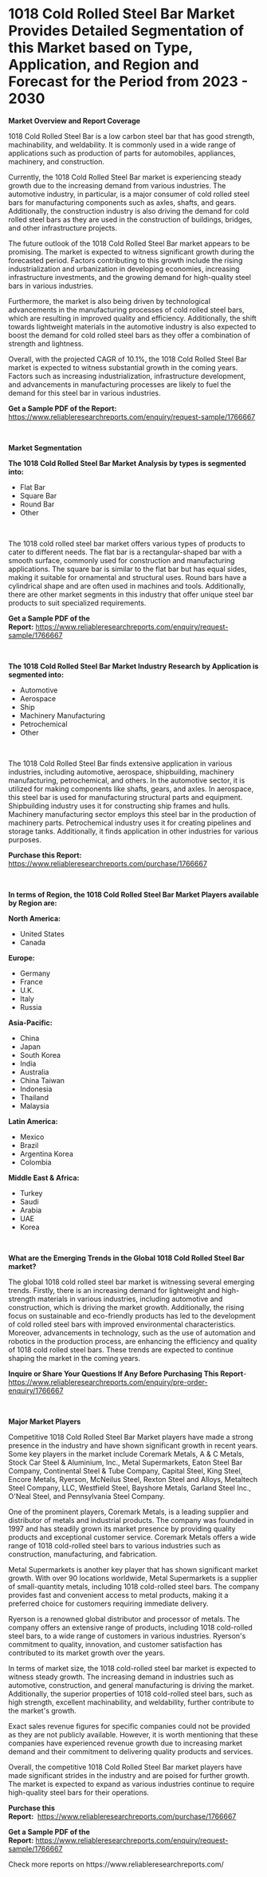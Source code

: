 <p><h1>1018 Cold Rolled Steel Bar Market Provides Detailed Segmentation of this Market based on Type, Application, and Region and Forecast for the Period from 2023 - 2030</h1></p><p><strong>Market Overview and Report Coverage</strong></p>
<p><p>1018 Cold Rolled Steel Bar is a low carbon steel bar that has good strength, machinability, and weldability. It is commonly used in a wide range of applications such as production of parts for automobiles, appliances, machinery, and construction.</p><p>Currently, the 1018 Cold Rolled Steel Bar market is experiencing steady growth due to the increasing demand from various industries. The automotive industry, in particular, is a major consumer of cold rolled steel bars for manufacturing components such as axles, shafts, and gears. Additionally, the construction industry is also driving the demand for cold rolled steel bars as they are used in the construction of buildings, bridges, and other infrastructure projects.</p><p>The future outlook of the 1018 Cold Rolled Steel Bar market appears to be promising. The market is expected to witness significant growth during the forecasted period. Factors contributing to this growth include the rising industrialization and urbanization in developing economies, increasing infrastructure investments, and the growing demand for high-quality steel bars in various industries.</p><p>Furthermore, the market is also being driven by technological advancements in the manufacturing processes of cold rolled steel bars, which are resulting in improved quality and efficiency. Additionally, the shift towards lightweight materials in the automotive industry is also expected to boost the demand for cold rolled steel bars as they offer a combination of strength and lightness.</p><p>Overall, with the projected CAGR of 10.1%, the 1018 Cold Rolled Steel Bar market is expected to witness substantial growth in the coming years. Factors such as increasing industrialization, infrastructure development, and advancements in manufacturing processes are likely to fuel the demand for this steel bar in various industries.</p></p>
<p><strong>Get a Sample PDF of the Report:</strong> <a href="https://www.reliableresearchreports.com/enquiry/request-sample/1766667">https://www.reliableresearchreports.com/enquiry/request-sample/1766667</a></p>
<p>&nbsp;</p>
<p><strong>Market Segmentation</strong></p>
<p><strong>The 1018 Cold Rolled Steel Bar Market Analysis by types is segmented into:</strong></p>
<p><ul><li>Flat Bar</li><li>Square Bar</li><li>Round Bar</li><li>Other</li></ul></p>
<p>&nbsp;</p>
<p><p>The 1018 cold rolled steel bar market offers various types of products to cater to different needs. The flat bar is a rectangular-shaped bar with a smooth surface, commonly used for construction and manufacturing applications. The square bar is similar to the flat bar but has equal sides, making it suitable for ornamental and structural uses. Round bars have a cylindrical shape and are often used in machines and tools. Additionally, there are other market segments in this industry that offer unique steel bar products to suit specialized requirements.</p></p>
<p><strong>Get a Sample PDF of the Report:</strong>&nbsp;<a href="https://www.reliableresearchreports.com/enquiry/request-sample/1766667">https://www.reliableresearchreports.com/enquiry/request-sample/1766667</a></p>
<p>&nbsp;</p>
<p><strong>The 1018 Cold Rolled Steel Bar Market Industry Research by Application is segmented into:</strong></p>
<p><ul><li>Automotive</li><li>Aerospace</li><li>Ship</li><li>Machinery Manufacturing</li><li>Petrochemical</li><li>Other</li></ul></p>
<p>&nbsp;</p>
<p><p>The 1018 Cold Rolled Steel Bar finds extensive application in various industries, including automotive, aerospace, shipbuilding, machinery manufacturing, petrochemical, and others. In the automotive sector, it is utilized for making components like shafts, gears, and axles. In aerospace, this steel bar is used for manufacturing structural parts and equipment. Shipbuilding industry uses it for constructing ship frames and hulls. Machinery manufacturing sector employs this steel bar in the production of machinery parts. Petrochemical industry uses it for creating pipelines and storage tanks. Additionally, it finds application in other industries for various purposes.</p></p>
<p><strong>Purchase this Report:</strong>&nbsp; <a href="https://www.reliableresearchreports.com/purchase/1766667">https://www.reliableresearchreports.com/purchase/1766667</a></p>
<p>&nbsp;</p>
<p><strong>In terms of Region, the 1018 Cold Rolled Steel Bar Market Players available by Region are:</strong></p>
<p>
    <p> <strong> North America: </strong>
        <ul>
            <li>United States</li>
            <li>Canada</li>
        </ul>
        </p> 
    <p> <strong> Europe: </strong>
        <ul>
            <li>Germany</li>
            <li>France</li>
            <li>U.K.</li>
            <li>Italy</li>
            <li>Russia</li>
        </ul>
        </p> 
    <p> <strong> Asia-Pacific: </strong>
        <ul>
            <li>China</li>
            <li>Japan</li>
            <li>South Korea</li>
            <li>India</li>
            <li>Australia</li>
            <li>China Taiwan</li>
            <li>Indonesia</li>
            <li>Thailand</li>
            <li>Malaysia</li>
        </ul>
        </p> 
    <p> <strong> Latin America: </strong>
        <ul>
            <li>Mexico</li>
            <li>Brazil</li>
            <li>Argentina Korea</li>
            <li>Colombia</li>
        </ul>
        </p> 
    <p> <strong> Middle East & Africa: </strong>
        <ul>
            <li>Turkey</li>
            <li>Saudi</li>
            <li>Arabia</li>
            <li>UAE</li>
            <li>Korea</li>
        </ul>
    </p>
    </p>
<p>&nbsp;</p>
<p><strong>What are the Emerging Trends in the Global 1018 Cold Rolled Steel Bar market?</strong></p>
<p><p>The global 1018 cold rolled steel bar market is witnessing several emerging trends. Firstly, there is an increasing demand for lightweight and high-strength materials in various industries, including automotive and construction, which is driving the market growth. Additionally, the rising focus on sustainable and eco-friendly products has led to the development of cold rolled steel bars with improved environmental characteristics. Moreover, advancements in technology, such as the use of automation and robotics in the production process, are enhancing the efficiency and quality of 1018 cold rolled steel bars. These trends are expected to continue shaping the market in the coming years.</p></p>
<p><strong>Inquire or Share Your Questions If Any Before Purchasing This Report</strong>- <a href="https://www.reliableresearchreports.com/enquiry/pre-order-enquiry/1766667">https://www.reliableresearchreports.com/enquiry/pre-order-enquiry/1766667</a></p>
<p>&nbsp;</p>
<p><strong>Major Market Players</strong></p>
<p><p>Competitive 1018 Cold Rolled Steel Bar Market players have made a strong presence in the industry and have shown significant growth in recent years. Some key players in the market include Coremark Metals, A & C Metals, Stock Car Steel & Aluminium, Inc., Metal Supermarkets, Eaton Steel Bar Company, Continental Steel & Tube Company, Capital Steel, King Steel, Encore Metals, Ryerson, McNeilus Steel, Rexton Steel and Alloys, Metaltech Steel Company, LLC, Westfield Steel, Bayshore Metals, Garland Steel Inc., O'Neal Steel, and Pennsylvania Steel Company.</p><p>One of the prominent players, Coremark Metals, is a leading supplier and distributor of metals and industrial products. The company was founded in 1997 and has steadily grown its market presence by providing quality products and exceptional customer service. Coremark Metals offers a wide range of 1018 cold-rolled steel bars to various industries such as construction, manufacturing, and fabrication.</p><p>Metal Supermarkets is another key player that has shown significant market growth. With over 90 locations worldwide, Metal Supermarkets is a supplier of small-quantity metals, including 1018 cold-rolled steel bars. The company provides fast and convenient access to metal products, making it a preferred choice for customers requiring immediate delivery.</p><p>Ryerson is a renowned global distributor and processor of metals. The company offers an extensive range of products, including 1018 cold-rolled steel bars, to a wide range of customers in various industries. Ryerson's commitment to quality, innovation, and customer satisfaction has contributed to its market growth over the years.</p><p>In terms of market size, the 1018 cold-rolled steel bar market is expected to witness steady growth. The increasing demand in industries such as automotive, construction, and general manufacturing is driving the market. Additionally, the superior properties of 1018 cold-rolled steel bars, such as high strength, excellent machinability, and weldability, further contribute to the market's growth.</p><p>Exact sales revenue figures for specific companies could not be provided as they are not publicly available. However, it is worth mentioning that these companies have experienced revenue growth due to increasing market demand and their commitment to delivering quality products and services.</p><p>Overall, the competitive 1018 Cold Rolled Steel Bar market players have made significant strides in the industry and are poised for further growth. The market is expected to expand as various industries continue to require high-quality steel bars for their operations.</p></p>
<p><strong>Purchase this Report:</strong>&nbsp;&nbsp;<a href="https://www.reliableresearchreports.com/purchase/1766667">https://www.reliableresearchreports.com/purchase/1766667</a></p>
<p></p>
<p><strong>Get a Sample PDF of the Report:</strong>&nbsp;<a href="https://www.reliableresearchreports.com/enquiry/request-sample/1766667">https://www.reliableresearchreports.com/enquiry/request-sample/1766667</a></p>
<p>Check more reports on https://www.reliableresearchreports.com/</p>